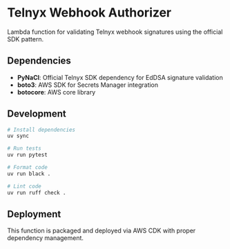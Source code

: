 # Telnyx Webhook Authorizer

Lambda function for validating Telnyx webhook signatures using the official SDK pattern.

## Dependencies

- **PyNaCl**: Official Telnyx SDK dependency for EdDSA signature validation
- **boto3**: AWS SDK for Secrets Manager integration
- **botocore**: AWS core library

## Development

```bash
# Install dependencies
uv sync

# Run tests
uv run pytest

# Format code
uv run black .

# Lint code
uv run ruff check .
```

## Deployment

This function is packaged and deployed via AWS CDK with proper dependency management.
